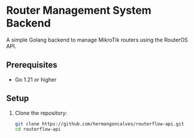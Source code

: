 # Router Management System Backend

A simple Golang backend to manage MikroTik routers using the RouterOS API.

## Prerequisites
- Go 1.21 or higher

## Setup
1. Clone the repository:
   ```bash
   git clone https://github.com/hermangoncalves/routerflow-api.git
   cd routerflow-api